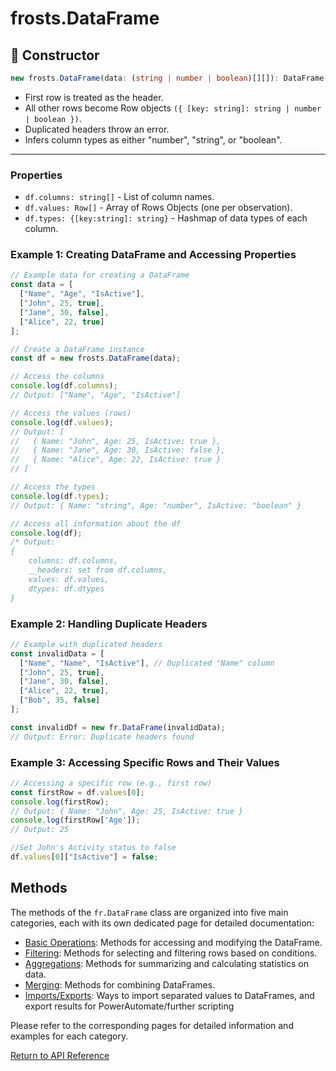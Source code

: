 # frosts.DataFrame

## 🔹 Constructor

```ts
new frosts.DataFrame(data: (string | number | boolean)[][]): DataFrame
```

- First row is treated as the header.
- All other rows become Row objects `({ [key: string]: string | number | boolean })`.
- Duplicated headers throw an error.
- Infers column types as either "number", "string", or "boolean".

---

### Properties

- `df.columns: string[]` - List of column names.
- `df.values: Row[]` - Array of Rows Objects (one per observation).
- `df.types: {[key:string]: string}` - Hashmap of data types of each column.

### Example 1: Creating  DataFrame and Accessing Properties

```ts
// Example data for creating a DataFrame
const data = [
  ["Name", "Age", "IsActive"],
  ["John", 25, true],
  ["Jane", 30, false],
  ["Alice", 22, true]
];

// Create a DataFrame instance
const df = new frosts.DataFrame(data);

// Access the columns
console.log(df.columns); 
// Output: ["Name", "Age", "IsActive"]

// Access the values (rows)
console.log(df.values);
// Output: [
//   { Name: "John", Age: 25, IsActive: true },
//   { Name: "Jane", Age: 30, IsActive: false },
//   { Name: "Alice", Age: 22, IsActive: true }
// ]

// Access the types
console.log(df.types); 
// Output: { Name: "string", Age: "number", IsActive: "boolean" }

// Access all information about the df
console.log(df);
/* Output: 
{
    columns: df.columns, 
    __headers: set from df.columns,
    values: df.values,
    dtypes: df.dtypes
}
```

### Example 2: Handling Duplicate Headers

```ts
// Example with duplicated headers
const invalidData = [
  ["Name", "Name", "IsActive"], // Duplicated "Name" column
  ["John", 25, true],
  ["Jane", 30, false],
  ["Alice", 22, true],
  ["Bob", 35, false]  
];

const invalidDf = new fr.DataFrame(invalidData);
// Output: Error: Duplicate headers found
```

### Example 3: Accessing Specific Rows and Their Values

```ts
// Accessing a specific row (e.g., first row)
const firstRow = df.values[0];
console.log(firstRow); 
// Output: { Name: "John", Age: 25, IsActive: true }
console.log(firstRow['Age']);
// Output: 25

//Set John's Activity status to false
df.values[0]["IsActive"] = false;
```

## Methods

The methods of the `fr.DataFrame` class are organized into five main categories, each with its own dedicated page for detailed documentation:

- [Basic Operations](df_methods/basic_operations.md): Methods for accessing and modifying the DataFrame.
- [Filtering](df_methods/filtering.md): Methods for selecting and filtering rows based on conditions.
- [Aggregations](df_methods/aggregation.md): Methods for summarizing and calculating statistics on data.
- [Merging](df_methods/merging.md): Methods for combining DataFrames.
- [Imports/Exports](df_methods/outputs.md): Ways to import separated values to DataFrames, and export results for PowerAutomate/further scripting

Please refer to the corresponding pages for detailed information and examples for each category.

[Return to API Reference](/frosts)
